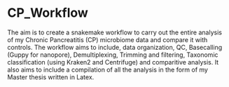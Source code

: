 # CP_Workflow
The aim is to create a snakemake workflow to carry out the entire analysis of my Chronic Pancreatitis (CP) microbiome data and compare it with controls. The workflow aims to include, data organization, QC, Basecalling (Guppy for nanopore), Demultiplexing, Trimming and filtering, Taxonomic classification (using Kraken2 and Centrifuge) and comparitive analysis.
It also aims to include a compilation of all the analysis in the form of my Master thesis written in Latex.
